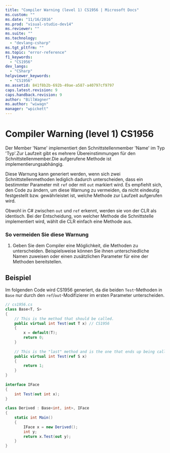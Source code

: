 ```yaml
---
title: "Compiler Warning (level 1) CS1956 | Microsoft Docs"
ms.custom: ""
ms.date: "11/16/2016"
ms.prod: "visual-studio-dev14"
ms.reviewer: ""
ms.suite: ""
ms.technology: 
  - "devlang-csharp"
ms.tgt_pltfrm: ""
ms.topic: "error-reference"
f1_keywords: 
  - "CS1956"
dev_langs: 
  - "CSharp"
helpviewer_keywords: 
  - "CS1956"
ms.assetid: 841f8b2b-692b-49ae-a587-a40797cf9797
caps.latest.revision: 9
caps.handback.revision: 9
author: "BillWagner"
ms.author: "wiwagn"
manager: "wpickett"
---
```

# Compiler Warning (level 1) CS1956
Der Member 'Name' implementiert den Schnittstellenmember 'Name' im Typ 'Typ'.Zur Laufzeit gibt es mehrere Übereinstimmungen für den Schnittstellenmember.Die aufgerufene Methode ist implementierungsabhängig.  
  
 Diese Warnung kann generiert werden, wenn sich zwei Schnittstellenmethoden lediglich dadurch unterscheiden, dass ein bestimmter Parameter mit `ref` oder mit `out` markiert wird.  Es empfiehlt sich, den Code zu ändern, um diese Warnung zu vermeiden, da nicht eindeutig festgestellt bzw. gewährleistet ist, welche Methode zur Laufzeit aufgerufen wird.  
  
 Obwohl in C\# zwischen `out` und `ref` erkennt, werden sie von der CLR als identisch.  Bei der Entscheidung, von welcher Methode die Schnittstelle implementiert wird, wählt die CLR einfach eine Methode aus.  
  
### So vermeiden Sie diese Warnung  
  
1.  Geben Sie dem Compiler eine Möglichkeit, die Methoden zu unterscheiden.  Beispielsweise können Sie ihnen unterschiedliche Namen zuweisen oder einen zusätzlichen Parameter für eine der Methoden bereitstellen.  
  
## Beispiel  
 Im folgenden Code wird CS1956 generiert, da die beiden `Test`\-Methoden in `Base` nur durch den `ref`\/`out`\-Modifizierer im ersten Parameter unterscheiden.  
  
```c#  
// cs1956.cs  
class Base<T, S>  
{  
    // This is the method that should be called.  
    public virtual int Test(out T x) // CS1956  
    {  
        x = default(T);  
        return 0;  
    }  
  
    // This is the "last" method and is the one that ends up being called  
    public virtual int Test(ref S x)  
    {  
        return 1;  
    }  
}  
  
interface IFace  
{  
    int Test(out int x);  
}  
  
class Derived : Base<int, int>, IFace  
{  
    static int Main()  
    {  
        IFace x = new Derived();  
        int y;  
        return x.Test(out y);  
    }  
}  
```